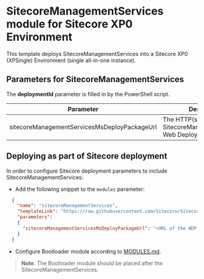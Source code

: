 # SitecoreManagementServices module for Sitecore XP0 Environment

This template deploys SitecoreManagementServices into a Sitecore XP0 (XPSingle) Environment (single all-in-one instance).

## Parameters for SitecoreManagementServices

The **deploymentId**  parameter is filled in by the PowerShell script.

| Parameter                                     | Description
------------------------------------------------|------------------------------------------------
| sitecoreManagementServicesMsDeployPackageUrl  | The HTTP(s) URL of a SitecoreManagementServices Web Deploy package.

## Deploying as part of Sitecore deployment

In order to configure Sitecore deployment parameters to include SitecoreManagementServices:

* Add the following snippet to the `modules` parameter:
```JSON
  {
    "name": "sitecoreManagementServices",
    "templateLink": "https://raw.githubusercontent.com/Sitecore/Sitecore-Azure-Quickstart-Templates/master/SitecoreManagementServices/xp0/azuredeploy.json",
    "parameters":
    {
      "sitecoreManagementServicesMsDeployPackageUrl": "<URL of the WDP file for SitecoreManagementServices *.scwdp>"
    }
  }
```

* Configure Bootloader module according to [MODULES.md](../../MODULES.md). 
> **Note**. The Bootloader module should be placed after the SitecoreManagementServices.